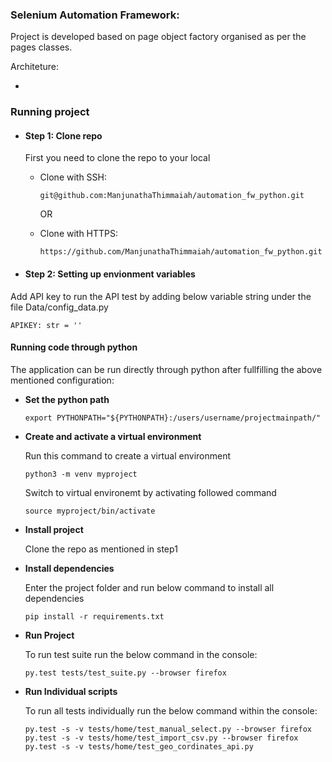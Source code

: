 
### Selenium Automation Framework:

Project is developed based on page object factory organised as per the pages classes.


Architeture:

- 

### **Running project**
- #### Step 1: Clone repo
    First you need to clone the repo to your local

    - Clone with SSH:
        ```
        git@github.com:ManjunathaThimmaiah/automation_fw_python.git
        ```
        OR

    - Clone with HTTPS:
        ```
        https://github.com/ManjunathaThimmaiah/automation_fw_python.git
        ```
- #### **Step 2: Setting up envionment variables**
  

Add API key to run the API test by adding below variable string under the file Data/config_data.py

    APIKEY: str = ''


    
#### **Running code through python**
The application can be run directly through python after fullfilling the above mentioned configuration:


- **Set the python path**

    ```
    export PYTHONPATH="${PYTHONPATH}:/users/username/projectmainpath/"
    ```
 

- **Create and activate a virtual environment**

    Run this command to create a virtual environment
    ```
    python3 -m venv myproject
    ```
    Switch to virtual environemt by activating followed command
    ```
    source myproject/bin/activate
    ```
    
- **Install project**

    Clone the repo as mentioned in step1

    
- **Install dependencies**

    Enter the project folder and run below command to install all dependencies
    ```
    pip install -r requirements.txt
    ```
- **Run Project** 

    To run test suite run the below command in the console:
    ```
    py.test tests/test_suite.py --browser firefox
    ```
    
- **Run Individual scripts** 

    To run all tests individually run the below command within the console:
    ```
    py.test -s -v tests/home/test_manual_select.py --browser firefox
    py.test -s -v tests/home/test_import_csv.py --browser firefox
    py.test -s -v tests/home/test_geo_cordinates_api.py
    
    ```

